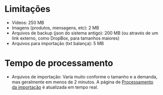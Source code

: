 # Limitações

- Vídeos: 250 MB
- Imagens (produtos, mensagens, etc): 2 MB
- Arquivos de backup (json do sistema antigo): 200 MB (ou através de um link externo, como DropBox, para tamanhos maiores)
- Arquivos para importação (txt balança): 5 MB

# Tempo de processamento

- Arquivos de importação: Varia muito conforme o tamanho e a demanda, mas geralmente em menos de 2 minutos. A página de [Processamento da importação](https://beta.supermidiadigital.com.br/EtlFileImps) é atualizada em tempo real.
